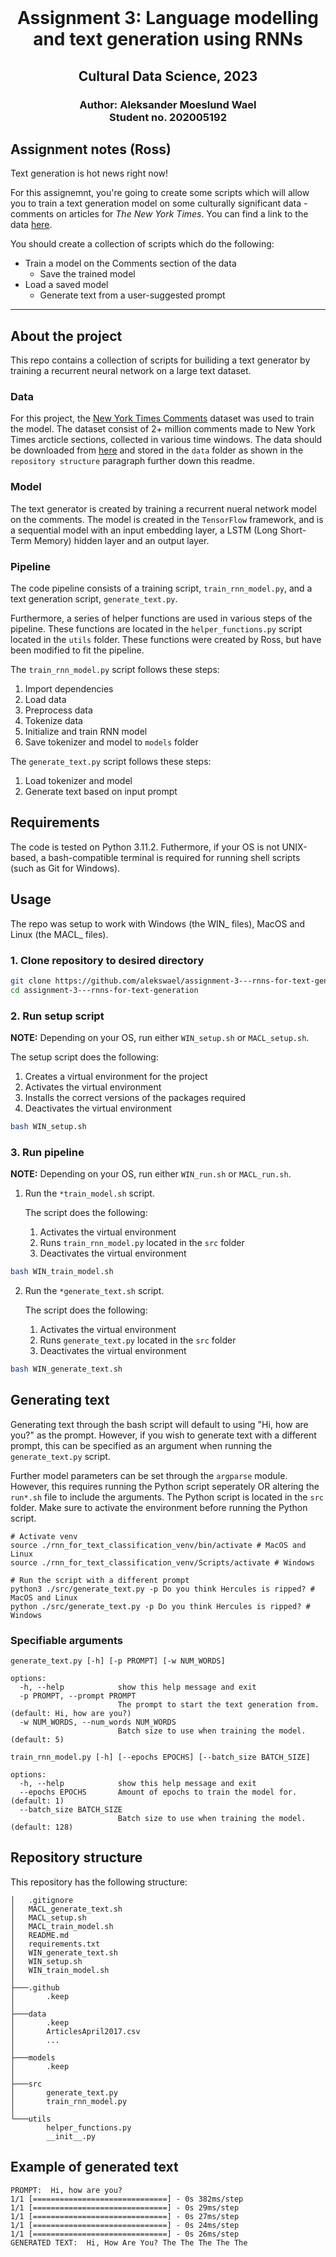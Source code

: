 <br />
  <h1 align="center">Assignment 3: Language modelling and text generation using RNNs</h1> 
  <h2 align="center">Cultural Data Science, 2023</h2> 
  <h3 align="center">
  Author: Aleksander Moeslund Wael <br>
  Student no. 202005192
  </h3>
</p>

## Assignment notes (Ross)
Text generation is hot news right now!

For this assignemnt, you're going to create some scripts which will allow you to train a text generation model on some culturally significant data - comments on articles for *The New York Times*. You can find a link to the data [here](https://www.kaggle.com/datasets/aashita/nyt-comments).

You should create a collection of scripts which do the following:

- Train a model on the Comments section of the data
  - Save the trained model
- Load a saved model
  - Generate text from a user-suggested prompt
---

## About the project
This repo contains a collection of scripts for builiding a text generator by training a recurrent neural network on a large text dataset. 

### Data
For this project, the [New York Times Comments](https://www.kaggle.com/datasets/aashita/nyt-comments) dataset was used to train the model. The dataset consist of 2+ million comments made to New York Times arcticle sections, collected in various time windows. The data should be downloaded from [here](https://www.kaggle.com/datasets/aashita/nyt-comments) and stored in the `data` folder as shown in the `repository structure` paragraph further down this readme. 

### Model
The text generator is created by training a recurrent nueral network model on the comments. The model is created in the `TensorFlow` framework, and is a sequential model with an input embedding layer, a LSTM (Long Short-Term Memory) hidden layer and an output layer.

### Pipeline
The code pipeline consists of a training script, `train_rnn_model.py`, and a text generation script, `generate_text.py`.

Furthermore, a series of helper functions are used in various steps of the pipeline. These functions are located in the `helper_functions.py` script located in the `utils` folder. These functions were created by Ross, but have been modified to fit the pipeline.

The `train_rnn_model.py` script follows these steps:
1. Import dependencies
2. Load data
3. Preprocess data
4. Tokenize data
5. Initialize and train RNN model
6. Save tokenizer and model to `models` folder

The `generate_text.py` script follows these steps:
1. Load tokenizer and model
2. Generate text based on input prompt

## Requirements

The code is tested on Python 3.11.2. Futhermore, if your OS is not UNIX-based, a bash-compatible terminal is required for running shell scripts (such as Git for Windows).

## Usage

The repo was setup to work with Windows (the WIN_ files), MacOS and Linux (the MACL_ files).

### 1. Clone repository to desired directory

```bash
git clone https://github.com/alekswael/assignment-3---rnns-for-text-generation
cd assignment-3---rnns-for-text-generation
```
### 2. Run setup script 
**NOTE:** Depending on your OS, run either `WIN_setup.sh` or `MACL_setup.sh`.

The setup script does the following:
1. Creates a virtual environment for the project
2. Activates the virtual environment
3. Installs the correct versions of the packages required
5. Deactivates the virtual environment

```bash
bash WIN_setup.sh
```

### 3. Run pipeline
**NOTE:** Depending on your OS, run either `WIN_run.sh` or `MACL_run.sh`.

1. Run the `*train_model.sh` script.
    
    The script does the following:
    1. Activates the virtual environment
    2. Runs `train_rnn_model.py` located in the `src` folder
    3. Deactivates the virtual environment

```bash
bash WIN_train_model.sh
```

2. Run the `*generate_text.sh` script.
    
    The script does the following:
    1. Activates the virtual environment
    2. Runs `generate_text.py` located in the `src` folder
    3. Deactivates the virtual environment

```bash
bash WIN_generate_text.sh
```

## Generating text
Generating text through the bash script will default to using "Hi, how are you?" as the prompt. However, if you wish to generate text with a different prompt, this can be specified as an argument when running the `generate_text.py` script.

Further model parameters can be set through the ``argparse`` module. However, this requires running the Python script seperately OR altering the `run*.sh` file to include the arguments. The Python script is located in the `src` folder. Make sure to activate the environment before running the Python script.

```
# Activate venv
source ./rnn_for_text_classification_venv/bin/activate # MacOS and Linux
source ./rnn_for_text_classification_venv/Scripts/activate # Windows
```
```
# Run the script with a different prompt
python3 ./src/generate_text.py -p Do you think Hercules is ripped? # MacOS and Linux
python ./src/generate_text.py -p Do you think Hercules is ripped? # Windows
```
### Specifiable arguments
```
generate_text.py [-h] [-p PROMPT] [-w NUM_WORDS]

options:
  -h, --help            show this help message and exit
  -p PROMPT, --prompt PROMPT
                        The prompt to start the text generation from. (default: Hi, how are you?)
  -w NUM_WORDS, --num_words NUM_WORDS
                        Batch size to use when training the model. (default: 5)
```
```
train_rnn_model.py [-h] [--epochs EPOCHS] [--batch_size BATCH_SIZE]

options:
  -h, --help            show this help message and exit
  --epochs EPOCHS       Amount of epochs to train the model for. (default: 1)
  --batch_size BATCH_SIZE
                        Batch size to use when training the model. (default: 128)
```

## Repository structure
This repository has the following structure:
```
│   .gitignore
│   MACL_generate_text.sh
│   MACL_setup.sh
│   MACL_train_model.sh
│   README.md
│   requirements.txt
│   WIN_generate_text.sh
│   WIN_setup.sh
│   WIN_train_model.sh
│
├───.github
│       .keep
│
├───data
│       .keep
│       ArticlesApril2017.csv
│       ...
│
├───models
│       .keep
│
├───src
│       generate_text.py
│       train_rnn_model.py
│
└───utils
        helper_functions.py
        __init__.py
```

## Example of generated text

```
PROMPT:  Hi, how are you?
1/1 [==============================] - 0s 382ms/step
1/1 [==============================] - 0s 29ms/step
1/1 [==============================] - 0s 27ms/step
1/1 [==============================] - 0s 24ms/step
1/1 [==============================] - 0s 26ms/step
GENERATED TEXT:  Hi, How Are You? The The The The The
```